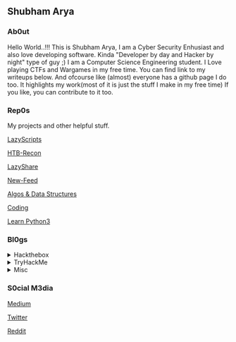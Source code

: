 ## Shubham Arya

### Ab0ut
Hello World..!!! This is Shubham Arya, I am a Cyber Security Enhusiast and also love developing software.
Kinda "Developer by day and Hacker by night" type of guy ;)
I am a Computer Science Engineering student. I Love playing CTFs and Wargames in my free time.
You can find link to my writeups below.
And ofcourse like (almost) everyone has a github page I do too.
It highlights my work(most of it is just the stuff I make in my free time)
If you like, you can contribute to it too.

### Rep0s
My projects and other helpful stuff.
<p><a href="https://github.com/mrjoker05/LazyScripts">LazyScripts</a></p>
<p><a href="https://github.com/mrjoker05/HTB-Recon">HTB-Recon</a></p>
<p><a href="https://github.com/mrjoker05/Lazy-Share">LazyShare</a></p>
<p><a href="https://github.com/mrjoker05/New-Feed">New-Feed</a></p>
<p><a href="https://github.com/mrjoker05/Algos_and_DataStructures">Algos & Data Structures</a></p>
<p><a href="https://github.com/mrjoker05/Competetive-Programming">Coding</a></p>
<p><a href="https://github.com/mrjoker05/Learn_Python3">Learn Python3</a></p>


### Bl0gs
<details>
  <summary>Hackthebox</summary>
  <p><a href="https://medium.com/@mrjoker05/hack-the-box-methodology-bde149ff4251">Hackthebox Methodology</a></p>
  <p><a href="https://medium.com/@mrjoker05/traceback-hackthebox-writeup-1501907a1fc5">TraceBack Hackthebox</a></p>
  <p><a href="https://medium.com/@mrjoker05/traverxec-writeup-hackthebox-75af741fb43a">Traverxec Hackthebox</a></p>
  <p><a href="https://medium.com/@mrjoker05/postman-hackthebox-quick-walkthrough-22a82761a69a">Postman Hackthebox</a></p>
</details>
   
<details>
  <summary>TryHackMe</summary>
  <p><a href="">Coming Soon</a></p>
</details>

<details>
  <summary>Misc</summary>
  <p><a href="https://medium.com/@mrjoker05/hello-world-6439f812355f">Hello World</a></p>
</details>



### S0cial M3dia

<p><a href="https://medium.com/@mrjoker05">Medium</a></p>
<p><a href="https://twitter.com/iam_shubhamarya">Twitter</a></p>
<p><a href="https://www.reddit.com/user/iamnobody_8">Reddit</a></p>


